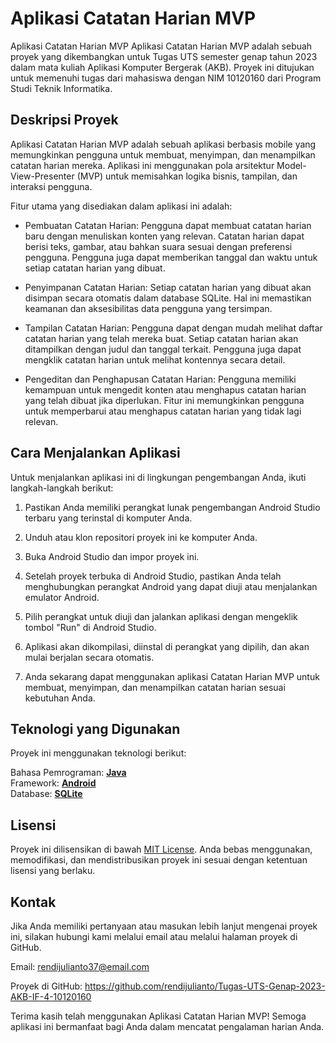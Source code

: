 

# Aplikasi Catatan Harian MVP



Aplikasi Catatan Harian MVP
Aplikasi Catatan Harian MVP adalah sebuah proyek yang dikembangkan untuk Tugas UTS semester genap tahun 2023 dalam mata kuliah Aplikasi Komputer Bergerak (AKB). Proyek ini ditujukan untuk memenuhi tugas dari mahasiswa dengan NIM 10120160 dari Program Studi Teknik Informatika.


## Deskripsi Proyek
Aplikasi Catatan Harian MVP adalah sebuah aplikasi berbasis mobile yang memungkinkan pengguna untuk membuat, menyimpan, dan menampilkan catatan harian mereka. Aplikasi ini menggunakan pola arsitektur Model-View-Presenter (MVP) untuk memisahkan logika bisnis, tampilan, dan interaksi pengguna.

Fitur utama yang disediakan dalam aplikasi ini adalah:

* Pembuatan Catatan Harian: Pengguna dapat membuat catatan harian baru dengan menuliskan konten yang relevan. Catatan harian dapat berisi teks, gambar, atau bahkan suara sesuai dengan preferensi pengguna. Pengguna juga dapat memberikan tanggal dan waktu untuk setiap catatan harian yang dibuat.

* Penyimpanan Catatan Harian: Setiap catatan harian yang dibuat akan disimpan secara otomatis dalam database SQLite. Hal ini memastikan keamanan dan aksesibilitas data pengguna yang tersimpan.

* Tampilan Catatan Harian: Pengguna dapat dengan mudah melihat daftar catatan harian yang telah mereka buat. Setiap catatan harian akan ditampilkan dengan judul dan tanggal terkait. Pengguna juga dapat mengklik catatan harian untuk melihat kontennya secara detail.


* Pengeditan dan Penghapusan Catatan Harian: Pengguna memiliki kemampuan untuk mengedit konten atau menghapus catatan harian yang telah dibuat jika diperlukan. Fitur ini memungkinkan pengguna untuk memperbarui atau menghapus catatan harian yang tidak lagi relevan.

## Cara Menjalankan Aplikasi
Untuk menjalankan aplikasi ini di lingkungan pengembangan Anda, ikuti langkah-langkah berikut:
1. Pastikan Anda memiliki perangkat lunak pengembangan Android Studio terbaru yang terinstal di komputer Anda.

2. Unduh atau klon repositori proyek ini ke komputer Anda.

3. Buka Android Studio dan impor proyek ini.

4. Setelah proyek terbuka di Android Studio, pastikan Anda telah menghubungkan perangkat Android yang dapat diuji atau menjalankan emulator Android.

5. Pilih perangkat untuk diuji dan jalankan aplikasi dengan mengeklik tombol "Run" di Android Studio.

6. Aplikasi akan dikompilasi, diinstal di perangkat yang dipilih, dan akan mulai berjalan secara otomatis.

7. Anda sekarang dapat menggunakan aplikasi Catatan Harian MVP untuk membuat, menyimpan, dan menampilkan catatan harian sesuai kebutuhan Anda.

## Teknologi yang Digunakan
Proyek ini menggunakan teknologi berikut:

Bahasa Pemrograman:  <b>[Java](https://www.java.com/en/) </b> <br />
Framework: <b>[Android](https://www.android.com/) </b> <br />
Database: <b>[SQLite](https://www.sqlite.org/index.html) </b> <br />

## Lisensi
Proyek ini dilisensikan di bawah [MIT License](https://id.wikipedia.org/wiki/Lisensi_MIT). Anda bebas menggunakan, memodifikasi, dan mendistribusikan proyek ini sesuai dengan ketentuan lisensi yang berlaku.

## Kontak
Jika Anda memiliki pertanyaan atau masukan lebih lanjut mengenai proyek ini, silakan hubungi kami melalui email atau melalui halaman proyek di GitHub.

Email: rendijulianto37@email.com

Proyek di GitHub: https://github.com/rendijulianto/Tugas-UTS-Genap-2023-AKB-IF-4-10120160

Terima kasih telah menggunakan Aplikasi Catatan Harian MVP! Semoga aplikasi ini bermanfaat bagi Anda dalam mencatat pengalaman harian Anda.